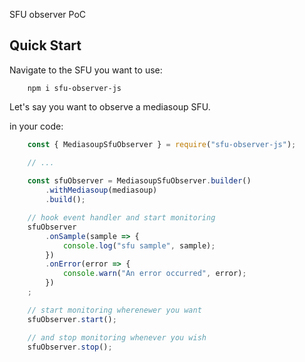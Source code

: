 SFU observer PoC

## Quick Start

Navigate to the SFU you want to use:

```shell
    npm i sfu-observer-js
```

Let's say you want to observe a mediasoup SFU.

in your code:

```javascript
    const { MediasoupSfuObserver } = require("sfu-observer-js");

    // ...
    
    const sfuObserver = MediasoupSfuObserver.builder()
        .withMediasoup(mediasoup) 
        .build();

    // hook event handler and start monitoring
    sfuObserver
        .onSample(sample => {
            console.log("sfu sample", sample);
        })
        .onError(error => {
            console.warn("An error occurred", error);
        })
    ;

    // start monitoring wherenewer you want
    sfuObserver.start();

    // and stop monitoring whenever you wish
    sfuObserver.stop();
```
